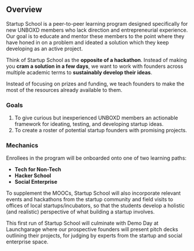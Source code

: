 ## Overview

Startup School is a peer-to-peer learning program designed specifically for new UNBOXD members who lack direction and entrepreneurial experience. Our goal is to educate and mentor these members to the point where they have honed in on a problem and ideated a solution which they keep developing as an active project. 

Think of Startup School as the **opposite of a hackathon**. Instead of making you **cram a solution in a few days**, we want to work with founders across multiple academic terms to **sustainably develop their ideas**.

Instead of focusing on prizes and funding, we teach founders to make the most of the resources already available to them.


### Goals

1. To give curious but inexperienced UNBOXD members an actionable framework for ideating, testing, and developing startup ideas. 
2. To create a roster of potential startup founders with promising projects.

### Mechanics

Enrollees in the program will be onboarded onto one of two learning paths:

- **Tech for Non-Tech**
- **Hacker School**
- **Social Enterprise**

To supplement the MOOCs, Startup School will also incorporate relevant events and hackathons from the startup community and field visits to offices of local startups/incubators, so that the students develop a holistic (and realistic) perspective of what building a startup involves. 

This first run of Startup School  will culminate with Demo Day at Launchgarage where our prospective founders will present pitch decks outlining their projects, for judging by experts from the startup and social enterprise space. 
